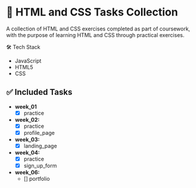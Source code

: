 # 🦊 HTML and CSS Tasks Collection
A collection of HTML and CSS exercises completed as part of coursework, with the purpose of learning HTML and CSS through practical exercises.

🛠️ Tech Stack
- JavaScript
- HTML5
- CSS

## ✅ Included Tasks
- **week_01**
  - [x] practice
- **week_02:**
  - [x] practice
  - [x] profile_page
- **week_03:**
  - [x] landing_page
- **week_04:**
  - [x] practice
  - [x] sign_up_form
- **week_06:**
  - [] portfolio
  

